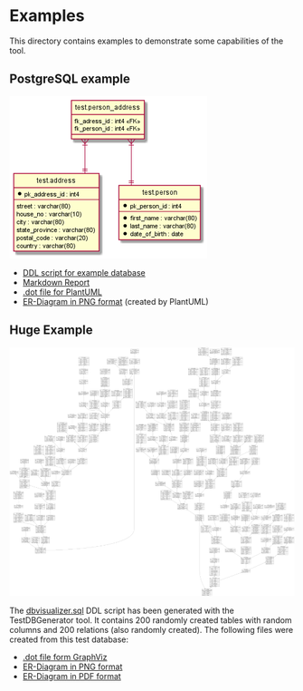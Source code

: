 # Examples

This directory contains examples to demonstrate some capabilities of the tool.

## PostgreSQL example

![ER-Diagram in PNG format](./postgresql_test.png)

* [DDL script for example database](./postgresql_test.sql)
* [Markdown Report](./postgresql_test.md)
* [.dot file for PlantUML](./postgresql_test.dot)
* [ER-Diagram in PNG format](./postgresql_test.png) (created by PlantUML)

## Huge Example

![Preview](./dbvisualizer_preview.png)

The [dbvisualizer.sql](./dbvisualizer.sql) DDL script has been generated with the TestDBGenerator tool. It contains 200
randomly created tables with random columns and 200 relations (also randomly created). The following files were created
from this test database:

* [.dot file form GraphViz](./dbvisualizer.dot)
* [ER-Diagram in PNG format](./dbvisualizer.png)
* [ER-Diagram in PDF format](./dbvisualizer.pdf)

